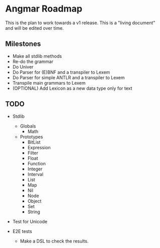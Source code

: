 # Angmar Roadmap

This is the plan to work towards a v1 release. This is a "living document" and will be edited over time.

## Milestones

- Make all stdlib methods
- Re-do the grammar
- Do Univer
- Do Parser for (E)BNF and a transpiler to Lexem 
- Do Parser for simple ANTLR and a transpiler to Lexem
- Transpile main grammars to Lexem
- (OPTIONAL) Add Lexicon as a new data type only for text

## TODO

- Stdlib
  - Globals
    - Math
  - Prototypes
    - BitList
    - Expression
    - Filter
    - Float
    - Function
    - Integer
    - Interval
    - List
    - Map
    - Nil
    - Node
    - Object
    - Set
    - String

- Test for Unicode
- E2E tests
  - Make a DSL to check the results.
